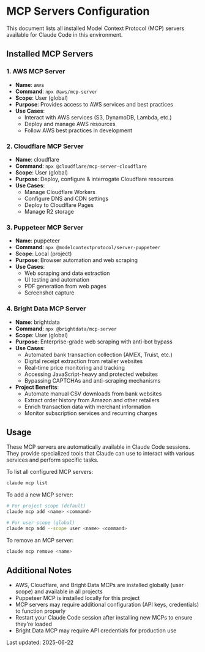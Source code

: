 # MCP Servers Configuration

This document lists all installed Model Context Protocol (MCP) servers available for Claude Code in this environment.

## Installed MCP Servers

### 1. AWS MCP Server
- **Name**: aws
- **Command**: `npx @aws/mcp-server`
- **Scope**: User (global)
- **Purpose**: Provides access to AWS services and best practices
- **Use Cases**: 
  - Interact with AWS services (S3, DynamoDB, Lambda, etc.)
  - Deploy and manage AWS resources
  - Follow AWS best practices in development

### 2. Cloudflare MCP Server
- **Name**: cloudflare
- **Command**: `npx @cloudflare/mcp-server-cloudflare`
- **Scope**: User (global)
- **Purpose**: Deploy, configure & interrogate Cloudflare resources
- **Use Cases**:
  - Manage Cloudflare Workers
  - Configure DNS and CDN settings
  - Deploy to Cloudflare Pages
  - Manage R2 storage

### 3. Puppeteer MCP Server
- **Name**: puppeteer
- **Command**: `npx @modelcontextprotocol/server-puppeteer`
- **Scope**: Local (project)
- **Purpose**: Browser automation and web scraping
- **Use Cases**:
  - Web scraping and data extraction
  - UI testing and automation
  - PDF generation from web pages
  - Screenshot capture

### 4. Bright Data MCP Server
- **Name**: brightdata
- **Command**: `npx @brightdata/mcp-server`
- **Scope**: User (global)
- **Purpose**: Enterprise-grade web scraping with anti-bot bypass
- **Use Cases**:
  - Automated bank transaction collection (AMEX, Truist, etc.)
  - Digital receipt extraction from retailer websites
  - Real-time price monitoring and tracking
  - Accessing JavaScript-heavy and protected websites
  - Bypassing CAPTCHAs and anti-scraping mechanisms
- **Project Benefits**:
  - Automate manual CSV downloads from bank websites
  - Extract order history from Amazon and other retailers
  - Enrich transaction data with merchant information
  - Monitor subscription services and recurring charges

## Usage

These MCP servers are automatically available in Claude Code sessions. They provide specialized tools that Claude can use to interact with various services and perform specific tasks.

To list all configured MCP servers:
```bash
claude mcp list
```

To add a new MCP server:
```bash
# For project scope (default)
claude mcp add <name> <command>

# For user scope (global)
claude mcp add --scope user <name> <command>
```

To remove an MCP server:
```bash
claude mcp remove <name>
```

## Additional Notes

- AWS, Cloudflare, and Bright Data MCPs are installed globally (user scope) and available in all projects
- Puppeteer MCP is installed locally for this project
- MCP servers may require additional configuration (API keys, credentials) to function properly
- Restart your Claude Code session after installing new MCPs to ensure they're loaded
- Bright Data MCP may require API credentials for production use

Last updated: 2025-06-22